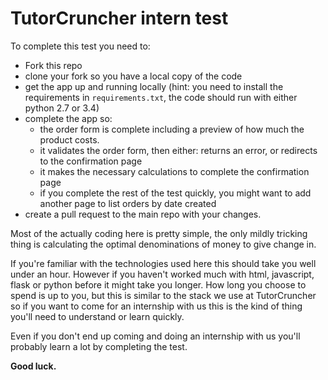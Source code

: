 # TutorCruncher intern test

To complete this test you need to:
* Fork this repo
* clone your fork so you have a local copy of the code
* get the app up and running locally (hint: you need to install the requirements in `requirements.txt`, the code should
  run with either python 2.7 or 3.4)
* complete the app so:
  * the order form is complete including a preview of how much the product costs.
  * it validates the order form, then either: returns an error, or redirects to the confirmation page
  * it makes the necessary calculations to complete the confirmation page
  * if you complete the rest of the test quickly, you might want to add another page to list orders by date created
* create a pull request to the main repo with your changes.

Most of the actually coding here is pretty simple, the only mildly tricking thing is calculating the optimal 
denominations of money to give change in.

If you're familiar with the technologies used here this should take you well under an hour. However if you haven't 
worked much with html, javascript, flask or python before it might take you longer. How long you choose to spend is up
to you, but this is similar to the stack we use at TutorCruncher so if you want to come for an internship with us
this is the kind of thing you'll need to understand or learn quickly.

Even if you don't end up coming and doing an internship with us you'll probably learn a lot by completing the test.

**Good luck.**
